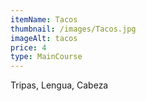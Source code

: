```yaml
---
itemName: Tacos
thumbnail: /images/Tacos.jpg
imageAlt: tacos
price: 4
type: MainCourse
---
```

Tripas, Lengua, Cabeza